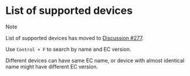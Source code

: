 # List of supported devices

> [!NOTE]
> List of supported devices has moved to [Discussion #277](https://github.com/BeardOverflow/msi-ec/discussions/277).
> 
> Use `Control + F` to search by name and EC version.
> 
> Different devices can have same EC name, or device with almost identical name might have different EC version.
